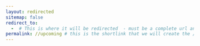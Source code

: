 ```yaml
---
layout: redirected
sitemap: false
redirect_to:
  -  # This is where it will be redirected  - must be a complete url and a space after the -
permalink: //upcoming # this is the shortlink that we will create the / is required - MUST MATCH the name of the file and a space after the :
---
```

